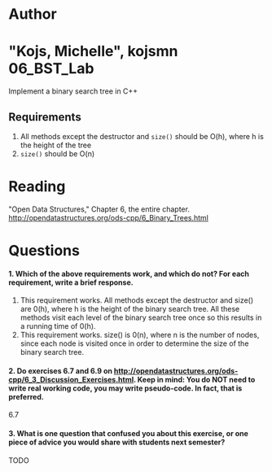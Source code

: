 Author
==========
"Kojs, Michelle", kojsmn
06_BST_Lab
==============

Implement a binary search tree in C++

Requirements
------------

1. All methods except the destructor and `size()` should be O(h), where h is the height of the tree
2. `size()` should be O(n)

Reading
=======
"Open Data Structures," Chapter 6, the entire chapter. http://opendatastructures.org/ods-cpp/6_Binary_Trees.html

Questions
=========

#### 1. Which of the above requirements work, and which do not? For each requirement, write a brief response.

1. This requirement works. All methods except the destructor and size() are 0(h), where h is the height of the binary search tree. All these methods visit each level of the binary search tree once so this results in a running time of 0(h).
2. This requirement works. size() is 0(n), where n is the number of nodes, since each node is visited once in order to determine the size of the binary search tree.

#### 2. Do exercises 6.7 and 6.9 on http://opendatastructures.org/ods-cpp/6_3_Discussion_Exercises.html. Keep in mind: You do NOT need to write real working code, you may write pseudo-code. In fact, that is preferred.

6.7

#### 3. What is one question that confused you about this exercise, or one piece of advice you would share with students next semester?

TODO